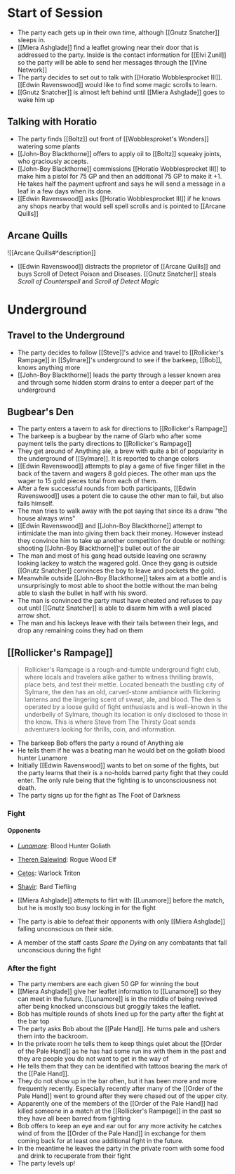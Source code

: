 # Start of Session

- The party each gets up in their own time, although [[Gnutz Snatcher]] sleeps in.
- [[Miera Ashglade]] find a leaflet growing near their door that is addressed to the party. Inside is the contact information for [[Elvi Zunil]] so the party will be able to send her messages through the [[Vine Network]]
- The party decides to set out to talk with [[Horatio Wobblesprocket III]]. [[Edwin Ravenswood]] would like to find some magic scrolls to learn.
- [[Gnutz Snatcher]] is almost left behind until [[Miera Ashglade]] goes to wake him up


## Talking with Horatio
- The party finds [[Boltz]] out front of [[Wobblesproket's Wonders]] watering some plants
- [[John-Boy Blackthorne]] offers to apply oil to [[Boltz]] squeaky joints, who graciously accepts.
- [[John-Boy Blackthorne]] commissions [[Horatio Wobblesprocket III]] to make him a pistol for 75 GP and then an additional 75 GP to make it +1. He takes half the payment upfront and says he will send a message in a leaf in a few days when its done.
- [[Edwin Ravenswood]] asks [[Horatio Wobblesprocket III]] if he knows any shops nearby that would sell spell scrolls and is pointed to [[Arcane Quills]]

## Arcane Quills 

![[Arcane Quills#^description]]
- [[Edwin Ravenswood]] distracts the proprietor of [[Arcane Quills]] and buys Scroll of Detect Poison and Diseases.  [[Gnutz Snatcher]] steals *Scroll of Counterspell* and *Scroll of Detect Magic*

# Underground
## Travel to the Underground

- The party decides to follow [[Steve]]'s advice and travel to [[Rollicker's Rampage]] in [[Sylmare]]'s underground to see if the barkeep, [[Bob]], knows anything more
- [[John-Boy Blackthorne]] leads the party through a lesser known area and through some hidden storm drains to enter a deeper part of the underground

## Bugbear's Den
- The party enters a tavern to ask for directions to [[Rollicker's Rampage]] 
- The barkeep is a bugbear by the name of Glarb who after some payment tells the party directions to [[Rollicker's Rampage]]
- They get around of Anything ale, a brew with quite a bit of popularity in the underground of [[Sylmare]]. It is reported to change colors
- [[Edwin Ravenswood]] attempts to play a game of five finger fillet in the back of the tavern and wagers 8 gold pieces. The other man ups the wager to 15 gold pieces total from each of them. 
- After a few successful rounds from both participants, [[Edwin Ravenswood]] uses a potent die to cause the other man to fail, but also fails himself.
- The man tries to walk away with the pot saying that since its a draw "the house always wins"
- [[Edwin Ravenswood]] and [[John-Boy Blackthorne]] attempt to intimidate the man into giving them back their money. However instead they convince him to take up another competition for double or nothing: shooting [[John-Boy Blackthorne]]'s bullet out of the air
- The man and most of his gang head outside leaving one scrawny looking lackey to watch the wagered gold. Once they gang is outside [[Gnutz Snatcher]] convinces the boy to leave and pockets the gold. 
- Meanwhile outside [[John-Boy Blackthorne]] takes aim at a bottle and is unsurprisingly to most able to shoot the bottle without the man being able to slash the bullet in half with his sword.
- The man is convinced the party must have cheated and refuses to pay out until [[Gnutz Snatcher]] is able to disarm him with a well placed arrow shot.
- The man and his lackeys leave with their tails between their legs, and drop any remaining coins they had on them
## [[Rollicker's Rampage]]

> Rollicker's Rampage is a rough-and-tumble underground fight club, where locals and travelers alike gather to witness thrilling brawls, place bets, and test their mettle. Located beneath the bustling city of Sylmare, the den has an old, carved-stone ambiance with flickering lanterns and the lingering scent of sweat, ale, and blood. The den is operated by a loose guild of fight enthusiasts and is well-known in the underbelly of Sylmare, though its location is only disclosed to those in the know. This is where Steve from The Thirsty Goat sends adventurers looking for thrills, coin, and information.
- The barkeep Bob offers the party a round of Anything ale
- He tells them if he was a beating man he would bet on the goliath blood hunter Lunamore
- Initially [[Edwin Ravenswood]] wants to bet on some of the fights, but the party learns that their is a no-holds barred party fight that they could enter. The only rule being that the fighting is to unconsciousness not death. 
- The party signs up for the fight as The Foot of Darkness

### Fight
#### Opponents
- *[Lunamore](https://www.dndbeyond.com/characters/38907682)*: Blood Hunter Goliath
- [Theren Balewind](https://www.dndbeyond.com/characters/68661422): Rogue Wood Elf
- [Cetos](https://www.dndbeyond.com/characters/116868596): Warlock Triton
- [Shavir](https://www.dndbeyond.com/characters/64210488): Bard Tiefling


- [[Miera Ashglade]] attempts to flirt with [[Lunamore]] before the match, but he is mostly too busy locking in for the fight
- The party is able to defeat their opponents with only [[Miera Ashglade]] falling unconscious on their side. 
- A member of the staff casts *Spare the Dying* on any combatants that fall unconscious during the fight

### After the fight
- The party members are each given 50 GP for winning the bout
- [[Miera Ashglade]] give her leaflet information to [[Lunamore]] so they can meet in the future. [[Lunamore]] is in the middle of being revived after being knocked unconscious but groggily takes the leaflet. 
- Bob has multiple rounds of shots lined up for the party after the fight at the bar top
- The party asks Bob about the [[Pale Hand]]. He turns pale and ushers them into the backroom.
- In the private room he tells them to keep things quiet about the [[Order of the Pale Hand]] as he has had some run ins with them in the past and they are people you do not want to get in the way of
- He tells them that they can be identified with tattoos bearing the mark of the [[Pale Hand]].
- They do not show up in the bar often, but it has been more and more frequently recently. Especially recently after many of the [[Order of the Pale Hand]] went to ground after they were chased out of the upper city.
- Apparently one of the members of the [[Order of the Pale Hand]] had killed someone in a match at the [[Rollicker's Rampage]] in the past so they have all been barred from fighting
- Bob offers to keep an eye and ear out for any more activity he catches wind of from the [[Order of the Pale Hand]] in exchange for them coming back for at least one additional fight in the future.
- In the meantime he leaves the party in the private room with some food and drink to recuperate from their fight
- The party levels up!

